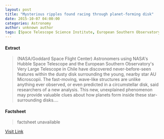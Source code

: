 ```yaml
---
layout: post
title: "Mysterious ripples found racing through planet-forming disk"
date: 2015-10-07 04:00:00
categories: Astronomy
author: unknown author
tags: [Space Telescope Science Institute, European Southern Observatory, Hubble Space Telescope, Outer space, Astronomy, Physical sciences, Space science, Astronomical objects, Planetary science]
---
```



#### Extract
>(NASA/Goddard Space Flight Center) Astronomers using NASA's Hubble Space Telescope and the European Southern Observatory's Very Large Telescope in Chile have discovered never-before-seen features within the dusty disk surrounding the young, nearby star AU Microscopii. The fast-moving, wave-like structures are unlike anything ever observed, or even predicted in a circumstellar disk, said researchers of a new analysis. This new, unexplained phenomenon may provide valuable clues about how planets form inside these star-surrounding disks....

#### Factsheet
>factsheet unavailable

[Visit Link](http://www.eurekalert.org/pub_releases/2015-10/nsfc-mrf100715.php)


